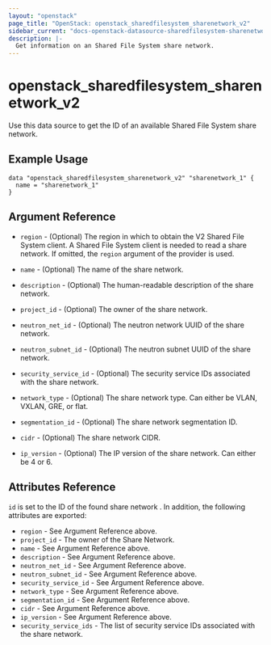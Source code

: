 ```yaml
---
layout: "openstack"
page_title: "OpenStack: openstack_sharedfilesystem_sharenetwork_v2"
sidebar_current: "docs-openstack-datasource-sharedfilesystem-sharenetwork-v2"
description: |-
  Get information on an Shared File System share network.
---
```


# openstack\_sharedfilesystem\_sharenetwork\_v2

Use this data source to get the ID of an available Shared File System share network.

## Example Usage

```hcl
data "openstack_sharedfilesystem_sharenetwork_v2" "sharenetwork_1" {
  name = "sharenetwork_1"
}
```

## Argument Reference

* `region` - (Optional) The region in which to obtain the V2 Shared File System client.
    A Shared File System client is needed to read a share network. If omitted, the
    `region` argument of the provider is used.

* `name` - (Optional) The name of the share network.

* `description` - (Optional) The human-readable description of the share network.

* `project_id` - (Optional) The owner of the share network.

* `neutron_net_id` - (Optional) The neutron network UUID of the share network.

* `neutron_subnet_id` - (Optional) The neutron subnet UUID of the share network.

* `security_service_id` - (Optional) The security service IDs associated with
    the share network.

* `network_type` - (Optional) The share network type. Can either be VLAN, VXLAN,
    GRE, or flat.

* `segmentation_id` - (Optional) The share network segmentation ID.

* `cidr` - (Optional) The share network CIDR.

* `ip_version` - (Optional) The IP version of the share network. Can either be 4 or 6.

## Attributes Reference

`id` is set to the ID of the found share network . In addition, the following
attributes are exported:

* `region` - See Argument Reference above.
* `project_id` - The owner of the Share Network.
* `name` - See Argument Reference above.
* `description` - See Argument Reference above.
* `neutron_net_id` - See Argument Reference above.
* `neutron_subnet_id` - See Argument Reference above.
* `security_service_id` - See Argument Reference above.
* `network_type` - See Argument Reference above.
* `segmentation_id` - See Argument Reference above.
* `cidr` - See Argument Reference above.
* `ip_version` - See Argument Reference above.
* `security_service_ids` - The list of security service IDs associated with
    the share network.
